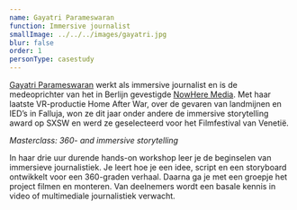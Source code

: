 ```yaml
---
name: Gayatri Parameswaran
function: Immersive journalist
smallImage: ../../../images/gayatri.jpg
blur: false
order: 1
personType: casestudy
---
```

[Gayatri Parameswaran](https://twitter.com/pgaya3) werkt als immersive journalist en is de medeoprichter van het in Berlijn gevestigde [NowHere Media](https://www.nowheremedia.net/). Met haar laatste VR-productie Home After War, over de gevaren van landmijnen en IED’s in Falluja, won ze dit jaar onder andere de immersive storytelling award op SXSW en werd ze geselecteerd voor het Filmfestival van Venetië.

*Masterclass: 360- and immersive storytelling*

In haar drie uur durende hands-on workshop leer je de beginselen van immersieve journalistiek. Je leert hoe je een idee, script en een storyboard ontwikkelt voor een 360-graden verhaal. Daarna ga je met een groepje het project filmen en monteren. Van deelnemers wordt een basale kennis in video of multimediale journalistiek verwacht.

